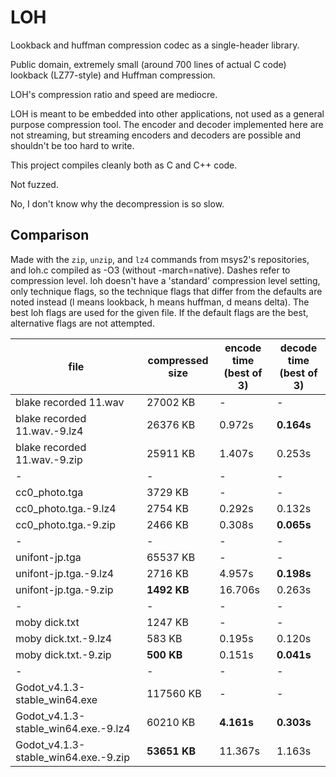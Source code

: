 # LOH

Lookback and huffman compression codec as a single-header library.

Public domain, extremely small (around 700 lines of actual C code) lookback (LZ77-style) and Huffman compression.

LOH's compression ratio and speed are mediocre.

LOH is meant to be embedded into other applications, not used as a general purpose compression tool. The encoder and decoder implemented here are not streaming, but streaming encoders and decoders are possible and shouldn't be too hard to write.

This project compiles cleanly both as C and C++ code.

Not fuzzed.

No, I don't know why the decompression is so slow.

## Comparison

Made with the `zip`, `unzip`, and `lz4` commands from msys2's repositories, and loh.c compiled as -O3 (without -march=native). Dashes refer to compression level. loh doesn't have a 'standard' compression level setting, only technique flags, so the technique flags that differ from the defaults are noted instead (l means lookback, h means huffman, d means delta). The best loh flags are used for the given file. If the default flags are the best, alternative flags are not attempted.

file | compressed size | encode time (best of 3) | decode time (best of 3)
-|-|-|-
blake recorded 11.wav | 27002 KB | - | -
blake recorded 11.wav.-9.lz4 | 26376 KB | 0.972s | **0.164s**
blake recorded 11.wav.-9.zip | 25911 KB | 1.407s | 0.253s
-|-|-|-
cc0_photo.tga | 3729 KB | - | -
cc0_photo.tga.-9.lz4 | 2754 KB | 0.292s | 0.132s
cc0_photo.tga.-9.zip | 2466 KB | 0.308s | **0.065s**
-|-|-|-
unifont-jp.tga | 65537 KB | - | -
unifont-jp.tga.-9.lz4 | 2716 KB | 4.957s | **0.198s**
unifont-jp.tga.-9.zip | **1492 KB** | 16.706s | 0.263s
-|-|-|-
moby dick.txt | 1247 KB | - | -
moby dick.txt.-9.lz4 | 583 KB | 0.195s | 0.120s
moby dick.txt.-9.zip | **500 KB** | 0.151s | **0.041s**
-|-|-|-
Godot_v4.1.3-stable_win64.exe | 117560 KB | - | -
Godot_v4.1.3-stable_win64.exe.-9.lz4 | 60210 KB | **4.161s** | **0.303s**
Godot_v4.1.3-stable_win64.exe.-9.zip | **53651 KB** | 11.367s | 1.163s


